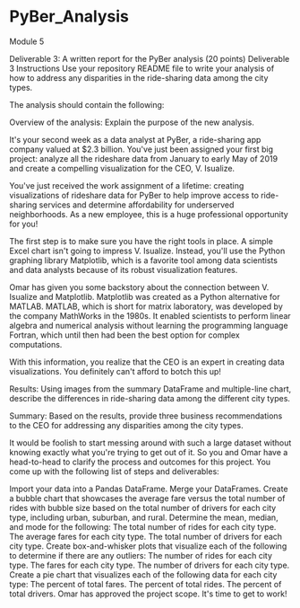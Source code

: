 # PyBer_Analysis
Module 5

Deliverable 3: A written report for the PyBer analysis (20 points)
Deliverable 3 Instructions
Use your repository README file to write your analysis of how to address any disparities in the ride-sharing data among the city types.

The analysis should contain the following:

Overview of the analysis: Explain the purpose of the new analysis.

It's your second week as a data analyst at PyBer, a ride-sharing app company valued at $2.3 billion. You've just been assigned your first big project: analyze all the rideshare data from January to early May of 2019 and create a compelling visualization for the CEO, V. Isualize.

You've just received the work assignment of a lifetime: creating visualizations of rideshare data for PyBer to help improve access to ride-sharing services and determine affordability for underserved neighborhoods. As a new employee, this is a huge professional opportunity for you!

The first step is to make sure you have the right tools in place. A simple Excel chart isn't going to impress V. Isualize. Instead, you'll use the Python graphing library Matplotlib, which is a favorite tool among data scientists and data analysts because of its robust visualization features.

Omar has given you some backstory about the connection between V. Isualize and Matplotlib. Matplotlib was created as a Python alternative for MATLAB. MATLAB, which is short for matrix laboratory, was developed by the company MathWorks in the 1980s. It enabled scientists to perform linear algebra and numerical analysis without learning the programming language Fortran, which until then had been the best option for complex computations.

With this information, you realize that the CEO is an expert in creating data visualizations. You definitely can't afford to botch this up!

Results: Using images from the summary DataFrame and multiple-line chart, describe the differences in ride-sharing data among the different city types.

Summary: Based on the results, provide three business recommendations to the CEO for addressing any disparities among the city types.



It would be foolish to start messing around with such a large dataset without knowing exactly what you're trying to get out of it. So you and Omar have a head-to-head to clarify the process and outcomes for this project. You come up with the following list of steps and deliverables:

Import your data into a Pandas DataFrame.
Merge your DataFrames.
Create a bubble chart that showcases the average fare versus the total number of rides with bubble size based on the total number of drivers for each city type, including urban, suburban, and rural.
Determine the mean, median, and mode for the following:
The total number of rides for each city type.
The average fares for each city type.
The total number of drivers for each city type.
Create box-and-whisker plots that visualize each of the following to determine if there are any outliers:
The number of rides for each city type.
The fares for each city type.
The number of drivers for each city type.
Create a pie chart that visualizes each of the following data for each city type:
The percent of total fares.
The percent of total rides.
The percent of total drivers.
Omar has approved the project scope. It's time to get to work!
